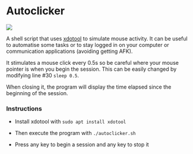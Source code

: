 # Autoclicker
![](https://user-images.githubusercontent.com/91064070/148111392-f6937c4d-6966-4c69-a313-b4050f94fa4c.png)

A shell script that uses [xdotool](https://manpages.ubuntu.com/manpages/trusty/man1/xdotool.1.html) to simulate mouse activity. It can be useful to automatise some tasks or to stay logged in on your computer or communication applications (avoiding getting AFK).

It stimulates a mouse click every 0.5s so be careful where your mouse pointer is when you begin the session. This can be easily changed by modifying line #30 ```sleep 0.5```.

When closing it, the program will display the time elapsed since the beginning of the session.

### Instructions

* Install xdotool with ```sudo apt install xdotool```

* Then execute the program with ```./autoclicker.sh```

* Press any key to begin a session and any key to stop it
